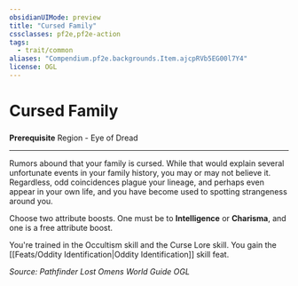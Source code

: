 ```yaml
---
obsidianUIMode: preview
title: "Cursed Family"
cssclasses: pf2e,pf2e-action
tags:
  - trait/common
aliases: "Compendium.pf2e.backgrounds.Item.ajcpRVb5EG00l7Y4"
license: OGL
---
```

# Cursed Family

### 






**Prerequisite** Region - Eye of Dread

* * *

Rumors abound that your family is cursed. While that would explain several unfortunate events in your family history, you may or may not believe it. Regardless, odd coincidences plague your lineage, and perhaps even appear in your own life, and you have become used to spotting strangeness around you.

Choose two attribute boosts. One must be to **Intelligence** or **Charisma**, and one is a free attribute boost.

You're trained in the Occultism skill and the Curse Lore skill. You gain the [[Feats/Oddity Identification|Oddity Identification]] skill feat.

*Source: Pathfinder Lost Omens World Guide*
*OGL*